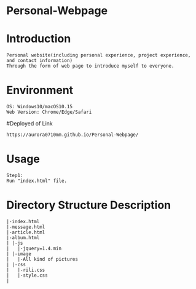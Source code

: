 # Personal-Webpage

# Introduction
```
Personal website(including personal experience, project experience, and contact information)
Through the form of web page to introduce myself to everyone.

```
# Environment
```
OS: Windows10/macOS10.15
Web Version: Chrome/Edge/Safari
```
#Deployed of Link
```
https://aurora0710mm.github.io/Personal-Webpage/
```

# Usage
```
Step1:
Run "index.html" file.

```

# Directory Structure Description
```
|-index.html
|-message.html
|-article.html
|-album.html
| |-js
|   |-jquery=1.4.min
| |-image
|   |-All kind of pictures
| |-css
|   |-rili.css
|   |-style.css
|
```
